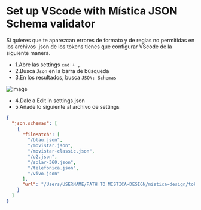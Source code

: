 # Set up VScode with Mística JSON Schema validator

Si quieres que te aparezcan errores de formato y de reglas no permitidas en los archivos .json de los tokens tienes que configurar VScode de la siguiente manera.

- 1.Abre las settings `cmd + ,`
- 2.Busca `Json` en la barra de búsqueda
- 3.En los resultados, busca `JSON: Schemas`

![image](https://user-images.githubusercontent.com/6722153/185502994-45f314e6-1025-4f26-8377-4da7d06b934f.png)

- 4.Dale a Edit in settings.json
- 5.Añade lo siguiente al archivo de settings

```json
{
  "json.schemas": [
    {
      "fileMatch": [
        "/blau.json",
        "/movistar.json",
        "/movistar-classic.json",
        "/o2.json",
        "/solar-360.json",
        "/telefonica.json",
        "/vivo.json"
      ],
      "url": "/Users/USERNAME/PATH TO MISTICA-DESIGN/mistica-design/tokens/schema/skin-schema.json"
    }
  ]
}
```
